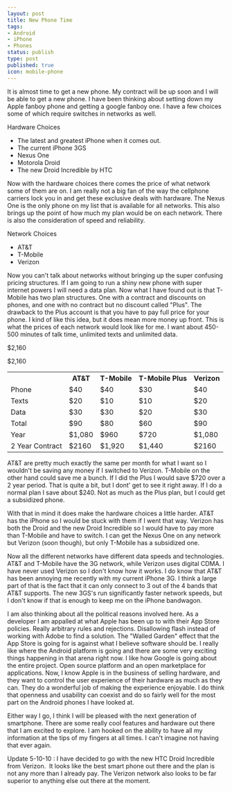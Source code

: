 ```yaml
---
layout: post
title: New Phone Time
tags:
- Android
- iPhone
- Phones
status: publish
type: post
published: true
icon: mobile-phone
---
```


It is almost time to get a new phone. My contract will be up soon and I will be able to get a new phone. I have been thinking about setting down my Apple fanboy phone and getting a google fanboy one. I have a few choices some of which require switches in networks as well.

Hardware Choices

<ul>
	<li>The latest and greatest iPhone when it comes out.</li>
	<li>The current iPhone 3GS</li>
	<li>Nexus One</li>
	<li>Motorola Droid</li>
	<li>The new Droid Incredible by HTC</li>
</ul>

Now with the hardware choices there comes the price of what network some of them are on. I am really not a big fan of the way the cellphone carriers lock you in and get these exclusive deals with hardware. The Nexus One is the only phone on my list that is available for all networks. This also brings up the point of how much my plan would be on each network. There is also the consideration of speed and reliability.

Network Choices

<ul>
	<li>AT&amp;T</li>
	<li>T-Mobile</li>
	<li>Verizon</li>
</ul>

Now you can't talk about networks without bringing up the super confusing pricing structures. If I am going to run a shiny new phone with super internet powers I will need a data plan. Now what I have found out is that T-Mobile has two plan structures. One with a contract and discounts on phones, and one with no contract but no discount called "Plus". The drawback to the Plus account is that you have to pay full price for your phone. I kind of like this idea, but it does mean more money up front. This is what the prices of each network would look like for me.  I want about 450-500 minutes of talk time, unlimited texts and unlimited data.

$2,160

$2,160

<table>
    <tbody>
    <tr>
        <td></td>
        <th>AT&amp;T</th>
        <th>T-Mobile</th>
        <th>T-Mobile Plus</th>
        <th>Verizon</th>
    </tr>
    <tr>
        <td>Phone</td>
        <td>$40</td>
        <td>$40</td>
        <td>$30</td>
        <td>$40</td>
    </tr>
    <tr>
        <td>Texts</td>
        <td>$20</td>
        <td>$10</td>
        <td>$10</td>
        <td>$20</td>
    </tr>
    <tr>
        <td>Data</td>
        <td>$30</td>
        <td>$30</td>
        <td>$20</td>
        <td>$30</td>
    </tr>
    <tr>
        <td>Total</td>
        <td>$90</td>
        <td>$80</td>
        <td>$60</td>
        <td>$90</td>
    </tr>
    <tr>
        <td>Year</td>
        <td>$1,080</td>
        <td>$960</td>
        <td>$720</td>
        <td>$1,080</td>
    </tr>
    <tr>
        <td>2 Year Contract</td>
        <td>$2160</td>
        <td>$1,920</td>
        <td>$1,440</td>
        <td>$2160</td>
    </tr>
    </tbody>
</table>

AT&amp;T are pretty much exactly the same per month for what I want so I wouldn't be saving any money if I switched to Verizon. T-Mobile on the other hand could save me a bunch. If I did the Plus I would save $720 over a 2 year period. That is quite a bit, but I dont' get to see it right away. If I do a normal plan I save about $240. Not as much as the Plus plan, but I could get a subsidized phone.

With that in mind it does make the hardware choices a little harder. AT&amp;T has the iPhone so I would be stuck with them if I went that way. Verizon has both the Droid and the new Droid Incredible so I would have to pay more than T-Mobile and have to switch. I can get the Nexus One on any network but Verizon (soon though), but only T-Mobile has a subsidized one.

Now all the different networks have different data speeds and technologies. AT&amp;T and T-Mobile have the 3G network, while Verizon uses digital CDMA. I have never used Verizon so I don't know how it works. I do know that AT&amp;T has been annoying me recently with my current iPhone 3G. I think a large part of that is the fact that it can only connect to 3 out of the 4 bands that AT&amp;T supports. The new 3GS's run significantly faster network speeds, but I don't know if that is enough to keep me on the iPhone bandwagon.

I am also thinking about all the political reasons involved here. As a developer I am appalled at what Apple has been up to with their App Store policies. Really arbitrary rules and rejections. Disallowing flash instead of working with Adobe to find a solution. The "Walled Garden" effect that the App Store is going for is against what I believe software should be. I really like where the Android platform is going and there are some very exciting things happening in that arena right now. I like how Google is going about the entire project. Open source platform and an open marketplace for applications. Now, I know Apple is in the business of selling hardware, and they want to control the user experience of their hardware as much as they can. They do a wonderful job of making the experience enjoyable. I do think that openness and usability can coexist and do so fairly well for the most part on the Android phones I have looked at.

Either way I go, I think I will be pleased with the next generation of smartphone. There are some really cool features and hardware out there that I am excited to explore. I am hooked on the ability to have all my information at the tips of my fingers at all times. I can't imagine not having that ever again.

Update 5-10-10 : I have decided to go with the new HTC Droid Incredible from Verizon.  It looks like the best smart phone out there and the plan is not any more than I already pay. The Verizon network also looks to be far superior to anything else out there at the moment.
